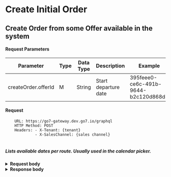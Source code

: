 # Create Initial Order

## Create Order from some Offer available in the system

#### Request Parameters

| Parameter                             | Type | Data Type | Description            | Example                                      |
|---------------------------------------|------|-----------|------------------------|----------------------------------------------|
| createOrder.offerId                   | M    | String    | Start departure date   | 395feee0-ce6c-491b-9644-b2c120d868d3         |

#### Request
<pre>
<code class="language-bash">    URL: https://go7-gateway.dev.go7.io/graphql
    HTTP Method: POST
    Headers: - X-Tenant: {tenant}
             - X-SalesChannel: {sales channel}
</code>
</pre>

##### Lists available dates per route. Usually used in the calendar picker.

<details>
  <summary><b>Request body</b></summary>

<pre>
mutation createOrder($offerId: String!) {
	order: createOrder(createOrderRequest: { offerId: $offerId }) {
		orderId
		orderStatus
		tenant
		items {
			guarantee {
				externalOrderId
				recordLocator
				guarantee {
					guaranteeId
					status
					paymentTimeLimit
					ticketingTimeLimit
				}
			}
		}
		pendingPurchase {
			purchaseId
			timeToLive
		}
	}
}
</pre>
</details>

<details>
  <summary><b>Response body</b></summary>
  
<pre>
{
	"data": {
		"order": {
			"orderId": "506df3e6-55eb-4dcc-b9da-9dd7ea0bf946",
			"orderStatus": "DRAFT",
			"tenant": "polar",
			"items": [
				{
					"guarantee": {
						"externalOrderId": "55600796",
						"recordLocator": "5957F982",
						"guarantee": {
							"guaranteeId": "64f01f5f-54d0-444a-83f0-a956f6658f64",
							"status": "SUCCEEDED",
							"paymentTimeLimit": "2025-02-28T15:43Z",
							"ticketingTimeLimit": "2025-03-01T15:23Z"
						}
					}
				}
			]
		}
	}
}
</pre>
</details>
